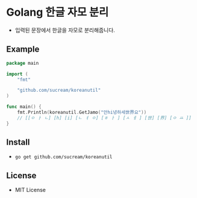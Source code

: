# Golang 한글 자모 분리

- 입력된 문장에서 한글을 자모로 분리해줍니다.

## Example
```go
package main

import (
	"fmt"

	"github.com/sucream/koreanutil"
)

func main() {
    fmt.Println(koreanutil.GetJamo("안hi녕하세世界요"))
    // [[ㅇ ㅏ ㄴ] [h] [i] [ㄴ ㅕ ㅇ] [ㅎ ㅏ ] [ㅅ ㅔ ] [世] [界] [ㅇ ㅛ ]]
}

```

## Install
- `go get github.com/sucream/koreanutil`

## License
- MIT License
